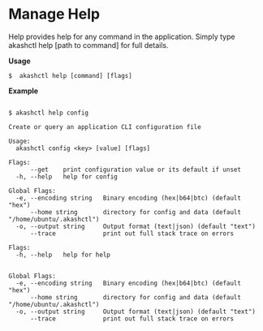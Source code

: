 # Manage Help

Help provides help for any command in the application.
Simply type akashctl help [path to command] for full details.

**Usage**

```shell
$  akashctl help [command] [flags]
```

**Example**

```shell

$ akashctl help config

Create or query an application CLI configuration file

Usage:
  akashctl config <key> [value] [flags]

Flags:
      --get    print configuration value or its default if unset
  -h, --help   help for config

Global Flags:
  -e, --encoding string   Binary encoding (hex|b64|btc) (default "hex")
      --home string       directory for config and data (default "/home/ubuntu/.akashctl")
  -o, --output string     Output format (text|json) (default "text")
      --trace             print out full stack trace on errors

```

```text
Flags:
  -h, --help   help for help


Global Flags:
  -e, --encoding string   Binary encoding (hex|b64|btc) (default "hex")
      --home string       directory for config and data (default "/home/ubuntu/.akashctl")
  -o, --output string     Output format (text|json) (default "text")
      --trace             print out full stack trace on errors

```